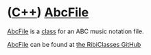 # ([C++](Cpp.md)) [AbcFile](CppAbcFile.md)

[AbcFile](CppAbcFile.md) is a [class](CppClass.md) for an ABC music notation file. 

[AbcFile](CppAbcFile.md) can be found at [the RibiClasses GitHub](https://github.com/richelbilderbeek/RibiClasses/tree/master/CppAbcFile)
